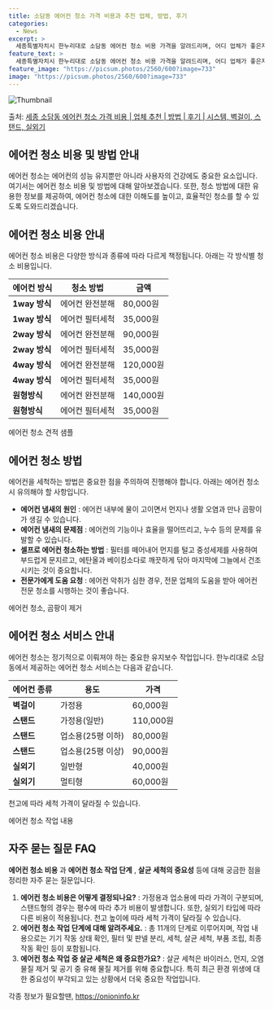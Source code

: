 ```yaml
---
title: 소담동 에어컨 청소 가격 비용과 추천 업체, 방법, 후기
categories:
  - News
excerpt: >
  세종특별자치시 한누리대로 소담동 에어컨 청소 비용 가격을 알려드리며, 어디 업체가 좋은지 후기를 통해 알아보겠습니다. 현재 글에서는 시스템, 벽걸이, 스탠드, 실외기 각각에 대해 청소 비용이 나와 있으니 참고하시면 되겠습니다. 에어컨 분해 청소 방법 보기 👈 클릭셀프 에어컨 청소 방법 보기👈 클릭한누리대로 소담동 에어컨 청소 비용시스템에어컨 방식클리닝방식금액1way 방식에어컨 완전분해80,000원1way 방식에어컨 필터세척35,000원2way 방식에어컨 완전분해90,000원2way 방식에어컨 필터세척35,000원4way 방식에어컨 완전분해120,000원4way 방식에어컨 필터세척35,000원원형방식에어컨 완전분해140,000원원형방식에어컨 필터세척35,000원에어컨 청소 견적 샘플 보기 👈 클릭에어컨 냄..
feature_text: >
  세종특별자치시 한누리대로 소담동 에어컨 청소 비용 가격을 알려드리며, 어디 업체가 좋은지 후기를 통해 알아보겠습니다. 현재 글에서는 시스템, 벽걸이, 스탠드, 실외기 각각에 대해 청소 비용이 나와 있으니 참고하시면 되겠습니다. 에어컨 분해 청소 방법 보기 👈 클릭셀프 에어컨 청소 방법 보기👈 클릭한누리대로 소담동 에어컨 청소 비용시스템에어컨 방식클리닝방식금액1way 방식에어컨 완전분해80,000원1way 방식에어컨 필터세척35,000원2way 방식에어컨 완전분해90,000원2way 방식에어컨 필터세척35,000원4way 방식에어컨 완전분해120,000원4way 방식에어컨 필터세척35,000원원형방식에어컨 완전분해140,000원원형방식에어컨 필터세척35,000원에어컨 청소 견적 샘플 보기 👈 클릭에어컨 냄..
feature_image: "https://picsum.photos/2560/600?image=733"
image: "https://picsum.photos/2560/600?image=733"
---
```


![Thumbnail](https://img1.daumcdn.net/thumb/R800x0/?scode=mtistory2&fname=https%3A%2F%2Fblog.kakaocdn.net%2Fdn%2FrKpjO%2FbtsHv5MKxLi%2FP2FVhmtk2yQC0nwL4o4dA0%2Fimg.webp)

<p>출처: <a href="https://onioninfo.kr/entry/%EC%84%B8%EC%A2%85-%EC%86%8C%EB%8B%B4%EB%8F%99-%EC%97%90%EC%96%B4%EC%BB%A8-%EC%B2%AD%EC%86%8C-%EA%B0%80%EA%B2%A9-%EB%B9%84%EC%9A%A9-%EC%97%85%EC%B2%B4-%EC%B6%94%EC%B2%9C-%EB%B0%A9%EB%B2%95-%ED%9B%84%EA%B8%B0-%EC%8B%9C%EC%8A%A4%ED%85%9C-%EB%B2%BD%EA%B1%B8%EC%9D%B4-%EC%8A%A4%ED%83%A0%EB%93%9C-%EC%8B%A4%EC%99%B8%EA%B8%B0" rel="dofollow">세종 소담동 에어컨 청소 가격 비용 | 업체 추천 | 방법 | 후기 | 시스템, 벽걸이, 스탠드, 실외기</a> </p>

## 에어컨 청소 비용 및 방법 안내



에어컨 청소는 에어컨의 성능 유지뿐만 아니라 사용자의 건강에도 중요한 요소입니다. 여기서는 에어컨 청소 비용 및 방법에 대해 알아보겠습니다.
또한, 청소 방법에 대한 유용한 정보를 제공하여, 에어컨 청소에 대한 이해도를 높이고, 효율적인 청소를 할 수 있도록 도와드리겠습니다.



## 에어컨 청소 비용 안내

에어컨 청소 비용은 다양한 방식과 종류에 따라 다르게 책정됩니다. 아래는 각 방식별 청소 비용입니다.

에어컨 방식 | 청소 방법 | 금액  
---|---|---  
**1way 방식** | 에어컨 완전분해 | 80,000원  
**1way 방식** | 에어컨 필터세척 | 35,000원  
**2way 방식** | 에어컨 완전분해 | 90,000원  
**2way 방식** | 에어컨 필터세척 | 35,000원  
**4way 방식** | 에어컨 완전분해 | 120,000원  
**4way 방식** | 에어컨 필터세척 | 35,000원  
**원형방식** | 에어컨 완전분해 | 140,000원  
**원형방식** | 에어컨 필터세척 | 35,000원  
  
에어컨 청소 견적 샘플

## 에어컨 청소 방법

에어컨을 세척하는 방법은 중요한 점을 주의하여 진행해야 합니다. 아래는 에어컨 청소 시 유의해야 할 사항입니다.

  * **에어컨 냄새의 원인** : 에어컨 내부에 물이 고이면서 먼지나 생활 오염과 만나 곰팡이가 생길 수 있습니다.
  * **에어컨 냄새의 문제점** : 에어컨의 기능이나 효율을 떨어뜨리고, 누수 등의 문제를 유발할 수 있습니다.
  * **셀프로 에어컨 청소하는 방법** : 필터를 떼어내어 먼지를 털고 중성세제를 사용하여 부드럽게 문지르고, 에탄올과 베이킹소다로 깨끗하게 닦아 마지막에 그늘에서 건조시키는 것이 중요합니다.
  * **전문가에게 도움 요청** : 에어컨 악취가 심한 경우, 전문 업체의 도움을 받아 에어컨 전문 청소를 시행하는 것이 좋습니다.

에어컨 청소, 곰팡이 제거

## 에어컨 청소 서비스 안내

에어컨 청소는 정기적으로 이뤄져야 하는 중요한 유지보수 작업입니다. 한누리대로 소담동에서 제공하는 에어컨 청소 서비스는 다음과 같습니다.

에어컨 종류 | 용도 | 가격  
---|---|---  
**벽걸이** | 가정용 | 60,000원  
**스탠드** | 가정용(일반) | 110,000원  
**스탠드** | 업소용(25평 이하) | 80,000원  
**스탠드** | 업소용(25평 이상) | 90,000원  
**실외기** | 일반형 | 40,000원  
**실외기** | 멀티형 | 60,000원  
  
천고에 따라 세척 가격이 달라질 수 있습니다.

에어컨 청소 작업 내용



## 자주 묻는 질문 FAQ

**에어컨 청소 비용** 과 **에어컨 청소 작업 단계** , **살균 세척의 중요성** 등에 대해 궁금한 점을 정리한 자주 묻는
질문입니다.

  1. **에어컨 청소 비용은 어떻게 결정되나요?** : 가정용과 업소용에 따라 가격이 구분되며, 스탠드형의 경우는 평수에 따라 추가 비용이 발생합니다. 또한, 실외기 타입에 따라 다른 비용이 적용됩니다. 천고 높이에 따라 세척 가격이 달라질 수 있습니다.
  2. **에어컨 청소 작업 단계에 대해 알려주세요.** : 총 11개의 단계로 이루어지며, 작업 내용으로는 기기 작동 상태 확인, 필터 및 판넬 분리, 세척, 살균 세척, 부품 조립, 최종 작동 확인 등이 포함됩니다.
  3. **에어컨 청소 작업 중 살균 세척은 왜 중요한가요?** : 살균 세척은 바이러스, 먼지, 오염물질 제거 및 공기 중 유해 물질 제거를 위해 중요합니다. 특히 최근 환경 위생에 대한 중요성이 부각되고 있는 상황에서 더욱 중요한 작업입니다.





 

각종 정보가 필요할땐, <a href="https://onioninfo.kr" rel="dofollow">https://onioninfo.kr</a>


